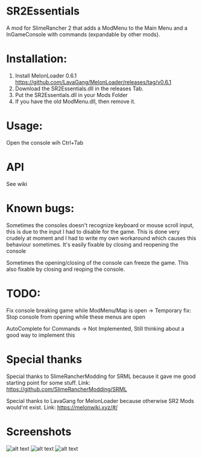 # SR2Essentials
 A mod for SlimeRancher 2 that adds a ModMenu to the Main Menu and a InGameConsole with commands (expandable by other mods).

 # Installation:
  1. Install MelonLoader 0.6.1 https://github.com/LavaGang/MelonLoader/releases/tag/v0.6.1
  2. Download the SR2Essentials.dll in the releases Tab.
  3. Put the SR2Essentials.dll in your Mods Folder
  4. If you have the old ModMenu.dll, then remove it.

# Usage:
 Open the console wih Ctrl+Tab

# API
 See wiki

# Known bugs:
 Sometimes the consoles doesn't recognize keyboard or mouse scroll input, this is due to the input I had to disable for the game. This is done very crudely at moment and I had to write my own workaround which causes this behaviour sometimes. It's easily fixable by closing and reopening the console

 Sometimes the opening/closing of the console can freeze the game. This also fixable by closing and reoping the console.

# TODO:
 Fix console breaking game while ModMenu/Map is open
 -> Temporary fix: Stop console from opening while these menus are open

 AutoComplete for Commands
 -> Not Implemented, Still thinking about a good way to implement this


# Special thanks
 Special thanks to SlimeRancherModding for SRML
 because it gave me good starting point for some stuff.
 Link: https://github.com/SlimeRancherModding/SRML

 Special thanks to LavaGang for MelonLoader
 because otherwise SR2 Mods would'nt exist.
 Link: https://melonwiki.xyz/#/
# Screenshots
![alt text](https://github.com/ThatFinn/SR2Essentials/blob/main/Screenshot1.png?raw=true)
![alt text](https://github.com/ThatFinn/SR2Essentials/blob/main/Screenshot2.png?raw=true)
![alt text](https://github.com/ThatFinn/SR2Essentials/blob/main/Screenshot3.png?raw=true)
